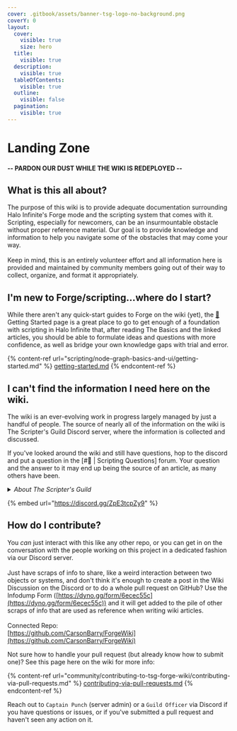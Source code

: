 ```yaml
---
cover: .gitbook/assets/banner-tsg-logo-no-background.png
coverY: 0
layout:
  cover:
    visible: true
    size: hero
  title:
    visible: true
  description:
    visible: true
  tableOfContents:
    visible: true
  outline:
    visible: false
  pagination:
    visible: true
---
```


# Landing Zone

#### -- PARDON OUR DUST WHILE THE WIKI IS REDEPLOYED --

## What is this all about?

The purpose of this wiki is to provide adequate documentation surrounding Halo Infinite's Forge mode and the scripting system that comes with it. Scripting, especially for newcomers, can be an insurmountable obstacle without proper reference material. Our goal is to provide knowledge and information to help you navigate some of the obstacles that may come your way.\
\
Keep in mind, this is an entirely volunteer effort and all information here is provided and maintained by community members going out of their way to collect, organize, and format it appropriately.

## I'm new to Forge/scripting...where do I start?

While there aren't any quick-start guides to Forge on the wiki (yet), the [🔰](https://emojipedia.org/japanese-symbol-for-beginner) Getting Started page is a great place to go to get enough of a foundation with scripting in Halo Infinite that, after reading The Basics and the linked articles, you should be able to formulate ideas and questions with more confidence, as well as bridge your own knowledge gaps with trial and error.

{% content-ref url="scripting/node-graph-basics-and-ui/getting-started.md" %}
[getting-started.md](scripting/node-graph-basics-and-ui/getting-started.md)
{% endcontent-ref %}

## I can't find the information I need here on the wiki.

The wiki is an ever-evolving work in progress largely managed by just a handful of people. The source of nearly all of the information on the wiki is The Scripter's Guild Discord server, where the information is collected and discussed.

If you've looked around the wiki and still have questions, hop to the discord and put a question in the \[#🤷 | Scripting Questions] forum. Your question and the answer to it may end up being the source of an article, as many others have been.

<details>

<summary><em>About The Scripter's Guild</em></summary>

_TSG is a server based around UGC and game dev, founded by Halo creators. We wrote the wiki for Halo 5 scripting as it existed on ForgeHub and are responsible for many enhancements to content for Halo 5 matchmaking, including the creation of the Mythic KotH, Assymetric 1 Flag CTF for BTB, Pig of the Hill, and Roaming King modes, systems for weather volumes w/ excluded interiors and static spawn timers for weapons, as well as a myriad of other creations._

</details>

{% embed url="https://discord.gg/ZpE3tcpZy9" %}

## How do I contribute?

You _can_ just interact with this like any other repo, or you can get in on the conversation with the people working on this project in a dedicated fashion via our Discord server.\
\
Just have scraps of info to share, like a weird interaction between two objects or systems, and don't think it's enough to create a post in the Wiki Discussion on the Discord or to do a whole pull request on GitHub? Use the Infodump Form ([https://dyno.gg/form/6ecec55c](https://dyno.gg/form/6ecec55c)) and it will get added to the pile of other scraps of info that are used as reference when writing wiki articles.\
\
Connected Repo:\
[https://github.com/CarsonBarry/ForgeWiki](https://github.com/CarsonBarry/ForgeWiki)

Not sure how to handle your pull request (but already know how to submit one)? See this page here on the wiki for more info:

{% content-ref url="community/contributing-to-tsg-forge-wiki/contributing-via-pull-requests.md" %}
[contributing-via-pull-requests.md](community/contributing-to-tsg-forge-wiki/contributing-via-pull-requests.md)
{% endcontent-ref %}

Reach out to `Captain Punch` (server admin) or a `Guild Officer` via Discord if you have questions or issues, or if you've submitted a pull request and haven't seen any action on it.
